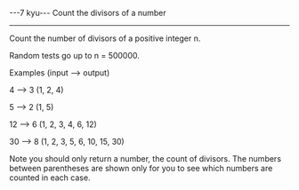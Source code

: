 ---7 kyu--- Count the divisors of a number

------

Count the number of divisors of a positive integer n.

Random tests go up to n = 500000.

Examples (input --> output)

4 --> 3 (1, 2, 4)

5 --> 2 (1, 5)

12 --> 6 (1, 2, 3, 4, 6, 12)

30 --> 8 (1, 2, 3, 5, 6, 10, 15, 30)

Note you should only return a number, the count of divisors. The numbers between parentheses are shown only for you to see which numbers are counted in each case.